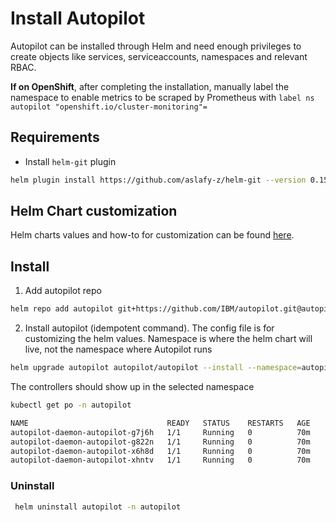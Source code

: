 
# Install Autopilot

Autopilot can be installed through Helm and need enough privileges to create objects like services, serviceaccounts, namespaces and relevant RBAC.

**If on OpenShift**, after completing the installation, manually label the namespace to enable metrics to be scraped by Prometheus with `label ns autopilot "openshift.io/cluster-monitoring"=`

## Requirements

- Install `helm-git` plugin

```bash
helm plugin install https://github.com/aslafy-z/helm-git --version 0.15.1
```

## Helm Chart customization

Helm charts values and how-to for customization can be found [here](autopilot-daemon/helm-charts/autopilot/README.md).

## Install

1) Add autopilot repo

```bash
helm repo add autopilot git+https://github.com/IBM/autopilot.git@autopilot-daemon/helm-charts/autopilot?ref=gh-pages
```

2) Install autopilot (idempotent command). The config file is for customizing the helm values. Namespace is where the helm chart will live, not the namespace where Autopilot runs

```bash
helm upgrade autopilot autopilot/autopilot --install --namespace=autopilot --create-namespace -f your-config.yml
```

The controllers should show up in the selected namespace

```bash
kubectl get po -n autopilot
```

```bash
NAME                               READY   STATUS    RESTARTS   AGE
autopilot-daemon-autopilot-g7j6h   1/1     Running   0          70m
autopilot-daemon-autopilot-g822n   1/1     Running   0          70m
autopilot-daemon-autopilot-x6h8d   1/1     Running   0          70m
autopilot-daemon-autopilot-xhntv   1/1     Running   0          70m
```

### Uninstall

```bash
 helm uninstall autopilot -n autopilot
```
